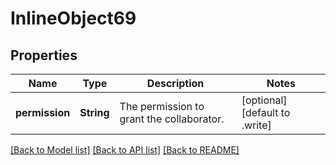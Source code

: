 # InlineObject69

## Properties
Name | Type | Description | Notes
------------ | ------------- | ------------- | -------------
**permission** | **String** | The permission to grant the collaborator. | [optional] [default to .write]

[[Back to Model list]](../README.md#documentation-for-models) [[Back to API list]](../README.md#documentation-for-api-endpoints) [[Back to README]](../README.md)


